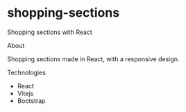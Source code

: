 # shopping-sections
Shopping sections with React


About


Shopping sections made in React, 
with a responsive design.


Technologies
- React
- Vitejs
- Bootstrap
